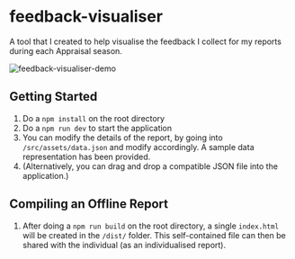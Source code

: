 # feedback-visualiser

A tool that I created to help visualise the feedback I collect for my reports during each Appraisal season.

![feedback-visualiser-demo](https://github.com/jinnotgin/feedback-visualiser/assets/14935308/b58eb69a-4627-4b3b-acf8-4f228c0099c5)

## Getting Started
1. Do a `npm install` on the root directory
2. Do a `npm run dev` to start the application
3. You can modify the details of the report, by going into `/src/assets/data.json` and modify accordingly. A sample data representation has been provided.
4. (Alternatively, you can drag and drop a compatible JSON file into the application.)

## Compiling an Offline Report
1. After doing a `npm run build` on the root directory, a single `index.html` will be created in the `/dist/` folder. This self-contained file can then be shared with the individual (as an individualised report).

